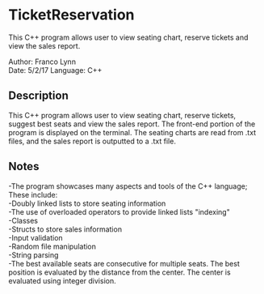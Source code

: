 # TicketReservation
This C++ program allows user to view seating chart, reserve tickets and view the sales report.

Author: Franco Lynn  
Date:   5/2/17
Language: C++

Description
-----------
This C++ program allows user to view seating chart, reserve tickets, suggest best seats and view the sales report. The front-end portion of the program is displayed on the terminal. The seating charts are read from .txt files, and the sales report is outputted to a .txt file.

Notes
-----
  -The program showcases many aspects and tools of the C++ language; These include:  
  -Doubly linked lists to store seating information  
  -The use of overloaded operators to provide linked lists "indexing"  
  -Classes  
  -Structs to store sales information  
  -Input validation  
  -Random file manipulation  
  -String parsing  
  -The best available seats are consecutive for multiple seats. The best position is evaluated by the distance from the center. The center is evaluated using integer division.

 
